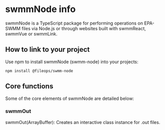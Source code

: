 # swmmNode info

swmmNode is a TypeScript package for performing operations on EPA-SWMM files via Node.js or through websites built with swmmReact, swmmVue or swmmLink.

## How to link to your project

Use npm to install swmmNode (swmm-node) into your projects:
```
npm install @fileops/swmm-node
```
## Core functions

Some of the core elements of swmmNode are detailed below:

### swmmOut

swmmOut(ArrayBuffer): Creates an interactive class instance for .out files.
